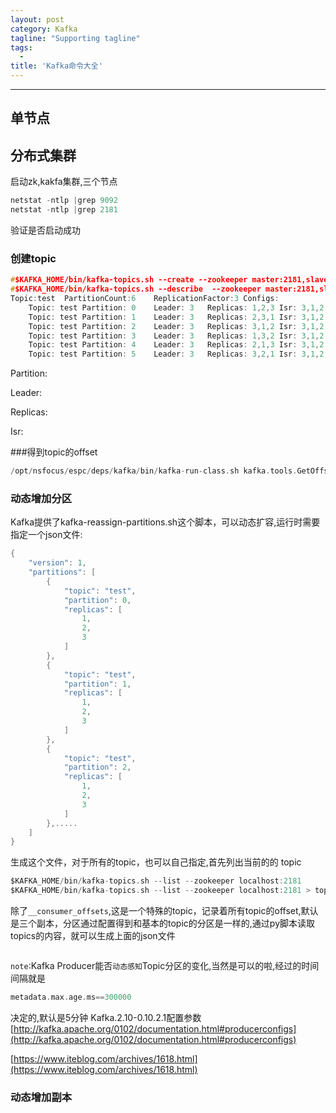 ```yaml
---
layout: post
category: Kafka
tagline: "Supporting tagline"
tags:
  -
title: 'Kafka命令大全'
---
```


---


<!--more-->

## 单节点

###
###
###
###
###
###
###
###
###
###
###
###
###
###
###
###
###
###
###
###
###
###




## 分布式集群

启动zk,kakfa集群,三个节点
```c
netstat -ntlp |grep 9092
netstat -ntlp |grep 2181
```
验证是否启动成功

### 创建topic

```c
#$KAFKA_HOME/bin/kafka-topics.sh --create --zookeeper master:2181,slave1:2181,slave2:2181 --replication-factor 3 --partitions 6 --topic test
#$KAFKA_HOME/bin/kafka-topics.sh --describe  --zookeeper master:2181,slave1:2181,slave2:2181  --topic test
Topic:test	PartitionCount:6	ReplicationFactor:3	Configs:
	Topic: test	Partition: 0	Leader: 3	Replicas: 1,2,3	Isr: 3,1,2
	Topic: test	Partition: 1	Leader: 3	Replicas: 2,3,1	Isr: 3,1,2
	Topic: test	Partition: 2	Leader: 3	Replicas: 3,1,2	Isr: 3,1,2
	Topic: test	Partition: 3	Leader: 3	Replicas: 1,3,2	Isr: 3,1,2
	Topic: test	Partition: 4	Leader: 3	Replicas: 2,1,3	Isr: 3,1,2
	Topic: test	Partition: 5	Leader: 3	Replicas: 3,2,1	Isr: 3,1,2
```
Partition:

Leader:

Replicas:

Isr:

###得到topic的offset

```C
/opt/nsfocus/espc/deps/kafka/bin/kafka-run-class.sh kafka.tools.GetOffsetShell --broker-list localhost:9092 --topic topic_name
```

### 动态增加分区

Kafka提供了kafka-reassign-partitions.sh这个脚本，可以动态扩容,运行时需要指定一个json文件:
```c
{
    "version": 1,
    "partitions": [
        {
            "topic": "test",
            "partition": 0,
            "replicas": [
                1,
                2,
                3
            ]
        },
        {
            "topic": "test",
            "partition": 1,
            "replicas": [
                1,
                2,
                3
            ]
        },
        {
            "topic": "test",
            "partition": 2,
            "replicas": [
                1,
                2,
                3
            ]
        },.....
    ]
}
```
生成这个文件，对于所有的topic，也可以自己指定,首先列出当前的的 topic
```c
$KAFKA_HOME/bin/kafka-topics.sh --list --zookeeper localhost:2181
$KAFKA_HOME/bin/kafka-topics.sh --list --zookeeper localhost:2181 > topics
```
除了`__consumer_offsets`,这是一个特殊的topic，记录着所有topic的offset,默认是三个副本，分区通过配置得到和基本的topic的分区是一样的,通过py脚本读取topics的内容，就可以生成上面的json文件
```c


```



`note`:Kafka Producer能否`动态感知`Topic分区的变化,当然是可以的啦,经过的时间间隔就是
```c
metadata.max.age.ms==300000
```
决定的,默认是5分钟 Kafka.2.10-0.10.2.1配置参数[http://kafka.apache.org/0102/documentation.html#producerconfigs](http://kafka.apache.org/0102/documentation.html#producerconfigs)

[https://www.iteblog.com/archives/1618.html](https://www.iteblog.com/archives/1618.html)

### 动态增加副本




###
###
###
###
###
###
###
###
###
###
###
###
###
###
###
###
###
###

